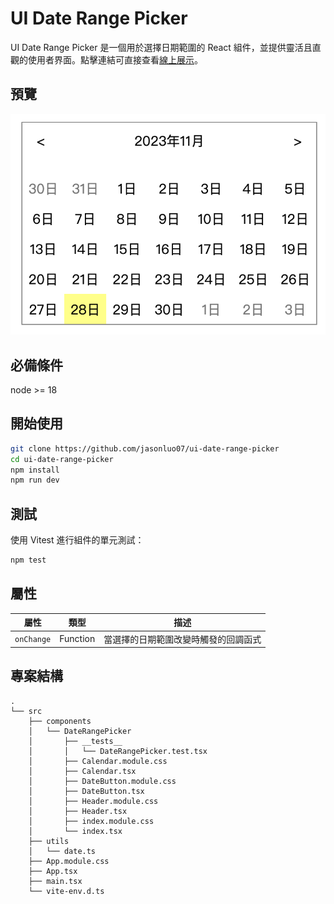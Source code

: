 # UI Date Range Picker

UI Date Range Picker 是一個用於選擇日期範圍的 React 組件，並提供靈活且直觀的使用者界面。點擊連結可直接查看[線上展示](https://jasonluo07.github.io/ui-date-range-picker/)。

## 預覽

![預覽圖](./public/preview.png)

## 必備條件

node >= 18

## 開始使用

```bash
git clone https://github.com/jasonluo07/ui-date-range-picker
cd ui-date-range-picker
npm install
npm run dev
```

## 測試

使用 Vitest 進行組件的單元測試：

```bash
npm test
```

## 屬性

| 屬性       | 類型     | 描述                                 |
| ---------- | -------- | ------------------------------------ |
| `onChange` | Function | 當選擇的日期範圍改變時觸發的回調函式 |

## 專案結構

```plain
.
└── src
    ├── components
    │   └── DateRangePicker
    │       ├── __tests__
    │       │   └── DateRangePicker.test.tsx
    │       ├── Calendar.module.css
    │       ├── Calendar.tsx
    │       ├── DateButton.module.css
    │       ├── DateButton.tsx
    │       ├── Header.module.css
    │       ├── Header.tsx
    │       ├── index.module.css
    │       └── index.tsx
    ├── utils
    │   └── date.ts
    ├── App.module.css
    ├── App.tsx
    ├── main.tsx
    └── vite-env.d.ts
```
